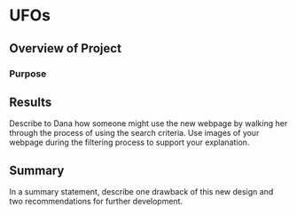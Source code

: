 # UFOs

## Overview of Project 

### Purpose


## Results
Describe to Dana how someone might use the new webpage by walking her through the process of using the search criteria. Use images of your webpage during the filtering process to support your explanation.


## Summary
In a summary statement, describe one drawback of this new design and two recommendations for further development.
